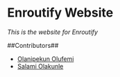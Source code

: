 Enroutify Website
=================

*This is the website for Enroutify*

##Contributors##
- [Olanipekun Olufemi](https://bitbucket.org/iolufemi)
- [Salami Olakunle](https://bitbucket.org/Kunsal)